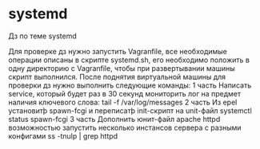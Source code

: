 # systemd
Дз по теме systemd


Для проверке дз нужно запустить Vagranfile, все необходимые операции описаны
в скрипте systemd.sh, его необходимо положить в одну директорию с Vagranfile,
чтобы при развертывании машины скрипт выполнился. После поднятия виртуальной
машины для проверки дз нужно выполнить следующие команды:
1 часть Написать service, который будет раз в 30 секунд мониторить лог на предмет наличия ключевого слова:
tail -f /var/log/messages
2 часть Из epel установитþ spawn-fcgi и переписатþ init-скрипт на unit-файл
systemctl status spawn-fcgi
3 часть Дополнить юнит-файл apache httpd возможностью запустить несколько инстансов сервера с разными конфигами
ss -tnulp | grep httpd
